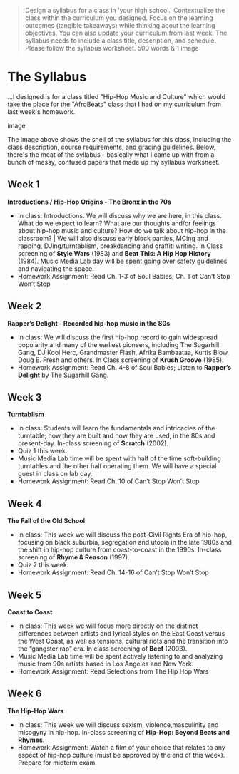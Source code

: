 > Design a syllabus for a class in 'your high school.' Contextualize the class within the curriculum you designed. Focus on the learning outcomes (tangible takeaways) while thinking about the learning objectives. You can also update your curriculum from last week. The syllabus needs to include a class title, description, and schedule. Please follow the syllabus worksheet. 500 words & 1 image

# The Syllabus
...I designed is for a class titled "Hip-Hop Music and Culture" which would take the place for the "AfroBeats" class that I had on my curriculum from last week's homework.

image

The image above shows the shell of the syllabus for this class, including the class description, course requirements, and grading guidelines. Below, there's the meat of the syllabus - basically what I came up with from a bunch of messy, confused papers that made up my syllabus worksheet.

## Week 1
**Introductions / Hip-Hop Origins - The Bronx in the 70s** 
* In class: Introductions. We will discuss why we are here, in this class. What do we expect to learn? What are our thoughts and/or feelings about hip-hop music and culture? How do we talk about hip-hop in the classroom? | We will also discuss early block parties,  MCing and rapping, DJing/turntablism, breakdancing and graffiti writing. In Class screening of **Style Wars** (1983) and **Beat This: A Hip Hop History** (1984). Music Media Lab day will be spent going over safety guidelines and navigating the space.
* Homework Assignment: Read Ch. 1-3 of Soul Babies; Ch. 1 of Can’t Stop Won’t Stop

## Week 2
**Rapper’s Delight - Recorded hip-hop music in the 80s**
* In class: We will discuss the first hip-hop record to gain widespread popularity and many of the earliest pioneers, including The Sugarhill Gang, DJ Kool Herc, Grandmaster Flash, Afrika Bambaataa, Kurtis Blow, Doug E. Fresh and others. In Class screening of **Krush Groove** (1985).
* Homework Assignment: Read Ch. 4-8 of Soul Babies; Listen to **Rapper’s Delight** by The Sugarhill Gang.

## Week 3
**Turntablism**
* In class: Students will learn the fundamentals and intricacies of the turntable; how they are built and how they are used, in the 80s and present-day. In-class screening of **Scratch** (2002). 
* Quiz 1 this week.
* Music Media Lab time will be spent with half of the time soft-building turntables and the other half operating them. We will have a special guest in class on lab day.
* Homework Assignment: Read Ch. 10 of Can’t Stop Won’t Stop

## Week 4
**The Fall of the Old School**
* In class: This week we will discuss the post-Civil Rights Era of hip-hop, focusing on black suburbia, segregation and utopia in the late 1980s and the shift in hip-hop culture from coast-to-coast in the 1990s. In-class screening of **Rhyme & Reason** (1997).
* Quiz 2 this week.
* Homework Assignment: Read Ch. 14-16 of Can’t Stop Won’t Stop

## Week 5
**Coast to Coast**
* In class: This week we will focus more directly on the distinct differences between artists and lyrical styles on the East Coast versus the West Coast, as well as tensions, cultural riots and the transition into the “gangster rap” era. In class screening of **Beef** (2003).
* Music Media Lab time will be spent actively listening to and analyzing music from 90s artists based in Los Angeles and New York.
* Homework Assignment: Read Selections from The Hip Hop Wars

## Week 6
**The Hip-Hop Wars**
* In  class: This week we will discuss sexism, violence,masculinity and misogyny in hip-hop. In-class screening of **Hip-Hop: Beyond Beats and Rhymes**.
* Homework Assignment: Watch a film of your choice that relates to any aspect of hip-hop culture (must be approved by the end of this week). Prepare for midterm exam.

